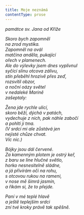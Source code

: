 ```yaml
---
title: Moje neznámá
contentType: prose
---
```


<section>

_památce sv. Jana od Kříže_

_Skoro bych zapomněl  
na zrod mystika.  
Zapomněl na ovál  
matčina anděla, pukající  
ořech v plamenech.  
Ale do výlevky jsem dnes vyplivnul  
syčící slinu otcova zálivu,  
stín přeběhl hrozivě přes zeď,  
rozsvítil obzor,  
a noční oázy světel  
v nedaleké Marině  
zašeptaly:_

</section>

<section>

_Žena jde rychle ulicí,  
skoro běží, dýchá v patách,  
vydechuje z nich, pak náhle zabočí  
a pohltí ji tma.  
(V srdci mi ale zůstává jen  
nejisté chůze chvat.  
Víc nic.)_

</section>

<section>

_Bójky jsou dál červené.  
Za kamenným plotem je ostrý keř,  
z baru se line hlučné světlo,  
horko nesnesitelně sládne,  
a já přivírám oči na rohu,  
s otcovou rukou na rameni,  
v nose mě šimrá jasmín,  
a říkám si, že to přejde._

</section>

<section>

_Paní v mé teplé hlavě  
a ještě teplejším srdci  
zní tvé kroky právě tak spěšně._

</section>
